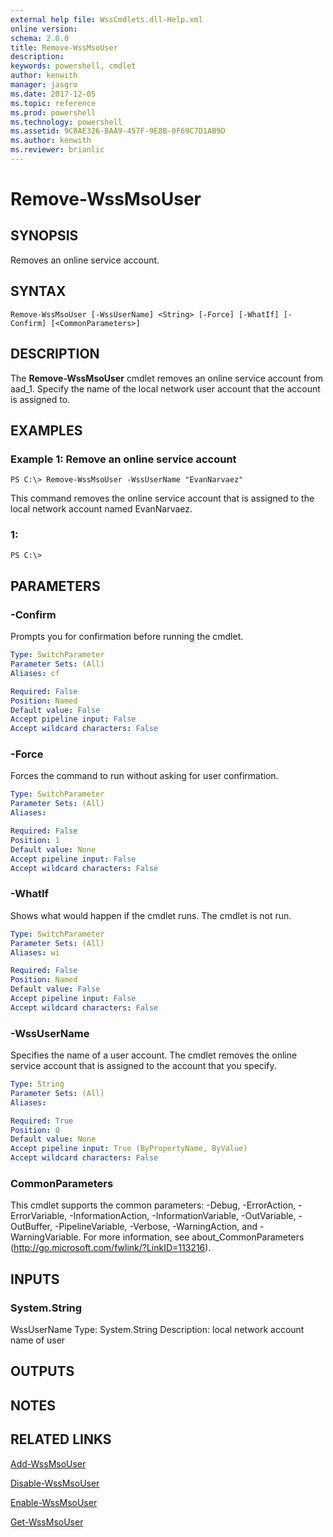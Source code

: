 ```yaml
---
external help file: WssCmdlets.dll-Help.xml
online version: 
schema: 2.0.0
title: Remove-WssMsoUser
description: 
keywords: powershell, cmdlet
author: kenwith
manager: jasgro
ms.date: 2017-12-05
ms.topic: reference
ms.prod: powershell
ms.technology: powershell
ms.assetid: 9C8AE326-BAA9-457F-9E8B-0F69C7D1AB9D
ms.author: kenwith
ms.reviewer: brianlic
---
```


# Remove-WssMsoUser

## SYNOPSIS
Removes an online service account.

## SYNTAX

```
Remove-WssMsoUser [-WssUserName] <String> [-Force] [-WhatIf] [-Confirm] [<CommonParameters>]
```

## DESCRIPTION
The **Remove-WssMsoUser** cmdlet removes an online service account from aad_1.
Specify the name of the local network user account that the account is assigned to.

## EXAMPLES

### Example 1: Remove an online service account
```
PS C:\> Remove-WssMsoUser -WssUserName "EvanNarvaez"
```

This command removes the online service account that is assigned to the local network account named EvanNarvaez.

### 1:
```
PS C:\>
```

## PARAMETERS

### -Confirm
Prompts you for confirmation before running the cmdlet.

```yaml
Type: SwitchParameter
Parameter Sets: (All)
Aliases: cf

Required: False
Position: Named
Default value: False
Accept pipeline input: False
Accept wildcard characters: False
```

### -Force
Forces the command to run without asking for user confirmation.

```yaml
Type: SwitchParameter
Parameter Sets: (All)
Aliases: 

Required: False
Position: 1
Default value: None
Accept pipeline input: False
Accept wildcard characters: False
```

### -WhatIf
Shows what would happen if the cmdlet runs.
The cmdlet is not run.

```yaml
Type: SwitchParameter
Parameter Sets: (All)
Aliases: wi

Required: False
Position: Named
Default value: False
Accept pipeline input: False
Accept wildcard characters: False
```

### -WssUserName
Specifies the name of a user account.
The cmdlet removes the online service account that is assigned to the account that you specify.

```yaml
Type: String
Parameter Sets: (All)
Aliases: 

Required: True
Position: 0
Default value: None
Accept pipeline input: True (ByPropertyName, ByValue)
Accept wildcard characters: False
```

### CommonParameters
This cmdlet supports the common parameters: -Debug, -ErrorAction, -ErrorVariable, -InformationAction, -InformationVariable, -OutVariable, -OutBuffer, -PipelineVariable, -Verbose, -WarningAction, and -WarningVariable. For more information, see about_CommonParameters (http://go.microsoft.com/fwlink/?LinkID=113216).

## INPUTS

### System.String
WssUserName
Type: System.String
Description: local network account name of user

## OUTPUTS

## NOTES

## RELATED LINKS

[Add-WssMsoUser](./Add-WssMsoUser.md)

[Disable-WssMsoUser](./Disable-WssMsoUser.md)

[Enable-WssMsoUser](./Enable-WssMsoUser.md)

[Get-WssMsoUser](./Get-WssMsoUser.md)

